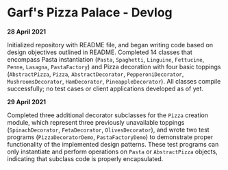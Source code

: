 # Garf's Pizza Palace - Devlog

**28 April 2021**

Initialized repository with README file, and began writing code based on design objectives outlined in README. Completed 14 classes that encompass Pasta instantiation (`Pasta`, `Spaghetti`, `Linguine`, `Fettucine`, `Penne`, `Lasagna`, `PastaFactory`) and Pizza decoration with four basic toppings (`AbstractPizza`, `Pizza`, `AbstractDecorator`, `PepperoniDecorator`, `MushroomsDecorator`, `HamDecorator`, `PineappleDecorator`). All classes compile successfully; no test cases or client applications developed as of yet.

**29 April 2021**

Completed three additional decorator subclasses for the `Pizza` creation module, which represent three previously unavailable toppings (`SpinachDecorator`, `FetaDecorator`, `OlivesDecorator`), and wrote two test programs (`PizzaDecoratorDemo`, `PastaFactoryDemo`) to demonstrate proper functionality of the implemented design patterns. These test programs can only instantiate and perform operations on `Pasta` or `AbstractPizza` objects, indicating that subclass code is properly encapsulated.
